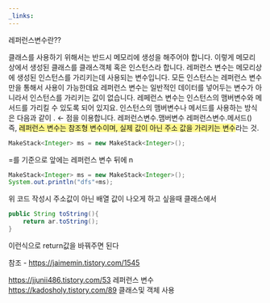 ```yaml
---
_links:
---
```



레퍼런스변수란??



클래스를 사용하기 위해서는 반드시 메모리에 생성을 해주어야 합니다.
이렇게 메모리 상에서 생성된 클래스를 클래스객체 혹은 인스턴스라 합니다.
레퍼런스 변수는 메모리상에 생성된 인스턴스를 가리키는데 사용되는 변수입니다.
모든 인스턴스는 레퍼런스 변수만을 통해서 사용이 가능한데요
레퍼런스 변수는 일반적인 데이터를 넣어두는 변수가 아니라서 인스턴스를 가리키는 값이 없습니다.
레페런스 변수는 인스턴스의 맴버변수와 메서드를 가리킬 수 있도록 되어 있지요.
인스턴스의 맴버변수나 메서드를 사용하는 방식은 다음과 같이 . ← 점을 이용합니다.
레퍼런스변수.맴버변수
레퍼런스변수.메서드()
즉, <span style="background:#fff88f">레퍼런스 변수는 참조형 변수이며, 실제 값이 아닌 주소 값을 가리키는 변수</span>라는 것.

```java
MakeStack<Integer> ms = new MakeStack<Integer>();
```
   =를 기준으로 앞에는 레퍼런스 변수 뒤에 n

```java
MakeStack<Integer> ms = new MakeStack<Integer>();
System.out.println("dfs"+ms);
```
위 코드 작성시 주소값이 아닌 배열 값이 나오게 하고 싶을때
클래스에서 
```java
public String toString(){  
    return ar.toString();  
}
```
이런식으로 return값을 바꿔주면 된다





참조 - https://jaimemin.tistory.com/1545

https://jjunii486.tistory.com/53 레퍼런스 변수
https://kadosholy.tistory.com/89 클래스및 객체 사용